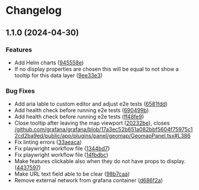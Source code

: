 # Changelog
## 1.1.0 (2024-04-30)


### Features

* Add Helm charts ([945558e](https://github.com/felix-mu/geomap-wms-panel/commit/945558e3e5f1b90c224cda1a3759d324bd73a3e2))
* If no display properties are chosen this will be equal to not show a tooltip for this data layer ([9ee33e3](https://github.com/felix-mu/geomap-wms-panel/commit/9ee33e335335447d8672c101b611492e8aa0325a))


### Bug Fixes

* Add aria lable to custom editor and adjust e2e tests ([6581fdd](https://github.com/felix-mu/geomap-wms-panel/commit/6581fdd6e0dddca8cbf2fa4c6e1a47e4c75cc026))
* Add health check before running e2e tests ([690499b](https://github.com/felix-mu/geomap-wms-panel/commit/690499bb707fe3118102a5b7c33d0ae565a88f13))
* Add health check before running e2e tests ([ff48fe9](https://github.com/felix-mu/geomap-wms-panel/commit/ff48fe9abb04287074f6f4fc29451949834cafd9))
* Close tooltip after leaving the map viewport ([20232be](https://github.com/felix-mu/geomap-wms-panel/commit/20232be7a09ef26ac374132963400517f0403af7)), closes [/github.com/grafana/grafana/blob/17a3ec52b651a082bbf5604f75975c12cd2ba9ed/public/app/plugins/panel/geomap/GeomapPanel.tsx#L386](https://github.com/felix-mu//github.com/grafana/grafana/blob/17a3ec52b651a082bbf5604f75975c12cd2ba9ed/public/app/plugins/panel/geomap/GeomapPanel.tsx/issues/L386)
* Fix linting errors ([33aeaca](https://github.com/felix-mu/geomap-wms-panel/commit/33aeaca247f6e3522748b8fd6e7846978f68910a))
* Fix playwright workflow file ([1344bd7](https://github.com/felix-mu/geomap-wms-panel/commit/1344bd767df269ab329fef50365d0c020fdad824))
* Fix playwright workflow file ([14fbdbc](https://github.com/felix-mu/geomap-wms-panel/commit/14fbdbc460686969e01a1d234a29eb4292456a6e))
* Make features clickable also when they do not have props to display. ([4437597](https://github.com/felix-mu/geomap-wms-panel/commit/44375971d03c96924de6382ed40852539c1c4b22))
* Make URL text field able to be clear ([98b7caa](https://github.com/felix-mu/geomap-wms-panel/commit/98b7caacccb8726bbe847c39498ab50c6d25a1e9))
* Remove external network from grafana container ([d686f2a](https://github.com/felix-mu/geomap-wms-panel/commit/d686f2a80bcb6219bb85125faa9a065c183fd7e5))
